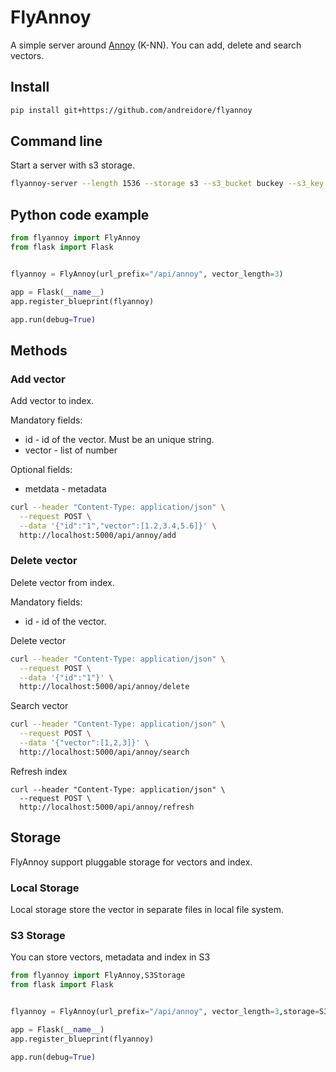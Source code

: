 # FlyAnnoy


A simple server around [Annoy](https://github.com/spotify/annoy) (K-NN). You can add, delete and search vectors. 

## Install

```sh
pip install git+https://github.com/andreidore/flyannoy
```

## Command line 


Start a server  with s3 storage.

```sh
flyannoy-server --length 1536 --storage s3 --s3_bucket buckey --s3_key key 
```

## Python code example

```python
from flyannoy import FlyAnnoy
from flask import Flask


flyannoy = FlyAnnoy(url_prefix="/api/annoy", vector_length=3)

app = Flask(__name__)
app.register_blueprint(flyannoy)

app.run(debug=True)

```

## Methods

### Add vector

Add vector to index. 

Mandatory fields:

* id - id of the vector. Must be an unique string. 
* vector - list of number

Optional fields:

* metdata - metadata

```sh
curl --header "Content-Type: application/json" \
  --request POST \
  --data '{"id":"1","vector":[1.2,3.4,5.6]}' \
  http://localhost:5000/api/annoy/add
```

### Delete vector

Delete vector from index. 

Mandatory fields:

* id - id of the vector.

Delete vector
```sh
curl --header "Content-Type: application/json" \
  --request POST \
  --data '{"id":"1"}' \
  http://localhost:5000/api/annoy/delete
```


Search vector
```sh
curl --header "Content-Type: application/json" \
  --request POST \
  --data '{"vector":[1,2,3]}' \
  http://localhost:5000/api/annoy/search
```

Refresh index
```
curl --header "Content-Type: application/json" \
  --request POST \
  http://localhost:5000/api/annoy/refresh
```

## Storage 

FlyAnnoy support pluggable storage for vectors and index.

### Local Storage

Local storage store the vector in separate files in local file system. 


### S3 Storage

You can store vectors, metadata and index in S3

```python
from flyannoy import FlyAnnoy,S3Storage
from flask import Flask


flyannoy = FlyAnnoy(url_prefix="/api/annoy", vector_length=3,storage=S3Storage("bucket","key","local_path")

app = Flask(__name__)
app.register_blueprint(flyannoy)

app.run(debug=True)
```

